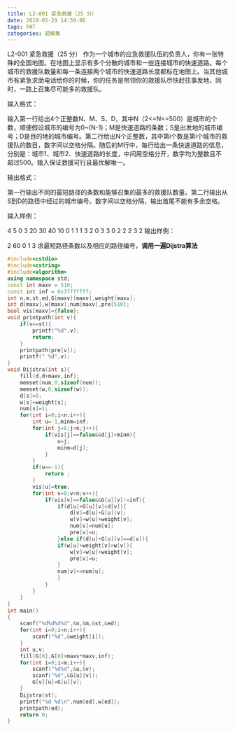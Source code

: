 ```yaml
---
title: L2-001 紧急救援（25 分）
date: 2018-05-29 14:59:06
tags: PAT
categories: 题解集
---
```


L2-001 紧急救援（25 分）
作为一个城市的应急救援队伍的负责人，你有一张特殊的全国地图。在地图上显示有多个分散的城市和一些连接城市的快速道路。每个城市的救援队数量和每一条连接两个城市的快速道路长度都标在地图上。当其他城市有紧急求助电话给你的时候，你的任务是带领你的救援队尽快赶往事发地，同时，一路上召集尽可能多的救援队。

输入格式：

输入第一行给出4个正整数N、M、S、D，其中N（2<=N<=500）是城市的个数，顺便假设城市的编号为0~(N-1)；M是快速道路的条数；S是出发地的城市编号；D是目的地的城市编号。第二行给出N个正整数，其中第i个数是第i个城市的救援队的数目，数字间以空格分隔。随后的M行中，每行给出一条快速道路的信息，分别是：城市1、城市2、快速道路的长度，中间用空格分开，数字均为整数且不超过500。输入保证救援可行且最优解唯一。

输出格式：

第一行输出不同的最短路径的条数和能够召集的最多的救援队数量。第二行输出从S到D的路径中经过的城市编号。数字间以空格分隔，输出首尾不能有多余空格。

输入样例：

4 5 0 3
20 30 40 10
0 1 1
1 3 2
0 3 3
0 2 2
2 3 2
输出样例：

2 60
0 1 3
求最短路径条数以及相应的路径编号，**调用一遍Dijstra算法**
```cpp
#include<cstdio>
#include<cstring>
#include<algorithm>
using namespace std;
const int maxv = 510;
const int inf = 0x3fffffff;
int n,m,st,ed,G[maxv][maxv],weight[maxv];
int d[maxv],w[maxv],num[maxv],pre[510];
bool vis[maxv]={false};
void printpath(int v){
    if(v==st){
        printf("%d",v);
        return;
    }
    printpath(pre[v]);
    printf(" %d",v);
}
void Dijstra(int s){
    fill(d,d+maxv,inf);
    memset(num,0,sizeof(num));
    memset(w,0,sizeof(w));
    d[s]=0;
    w[s]=weight[s];
    num[s]=1;
    for(int i=0;i<n;i++){
        int u=-1,minm=inf;
        for(int j=0;j<n;j++){
            if(vis[j]==false&&d[j]<minm){
                u=j;
                minm=d[j];
            }
        }
        if(u==-1){
            return ;
        }
        vis[u]=true;
        for(int v=0;v<n;v++){
            if(vis[v]==false&&G[u][v]!=inf){
                if(d[u]+G[u][v]<d[v]){
                    d[v]=d[u]+G[u][v];
                    w[v]=w[u]+weight[v];
                    num[v]=num[u];
                    pre[v]=u;
                }else if(d[u]+G[u][v]==d[v]){
                if(w[u]+weight[v]>w[v]){
                    w[v]=w[u]+weight[v];
                    pre[v]=u;
                }
                num[v]+=num[u];
                }
            }
        }
    }
}
int main()
{
    scanf("%d%d%d%d",&n,&m,&st,&ed);
    for(int i=0;i<n;i++){
        scanf("%d",&weight[i]);
    }
    int u,v;
    fill(G[0],G[0]+maxv*maxv,inf);
    for(int i=0;i<m;i++){
        scanf("%d%d",&u,&v);
        scanf("%d",&G[u][v]);
        G[v][u]=G[u][v];
    }
    Dijstra(st);
    printf("%d %d\n",num[ed],w[ed]);
    printpath(ed);
    return 0;
}

```